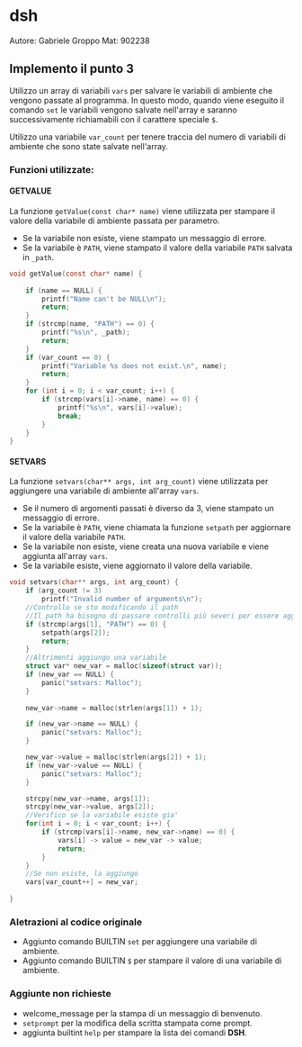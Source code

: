 # dsh

Autore: Gabriele Groppo
Mat: 902238
## Implemento il punto 3

Utilizzo un array di variabili `vars` per salvare le variabili di ambiente che vengono passate al programma. In questo modo, quando viene eseguito il comando `set` le variabili vengono salvate nell'array e saranno successivamente richiamabili con il carattere speciale `$`.

Utilizzo una variabile `var_count` per tenere traccia del numero di variabili di ambiente che sono state salvate nell'array.



### Funzioni utilizzate:
#### GETVALUE
La funzione `getValue(const char* name)` viene utilizzata per stampare il valore della variabile di ambiente passata per parametro. 
- Se la variabile non esiste, viene stampato un messaggio di errore.
- Se la variabile è `PATH`, viene stampato il valore della variabile `PATH` salvata in `_path`.

```C
void getValue(const char* name) {
    
    if (name == NULL) {
        printf("Name can't be NULL\n");
        return;
    }
    if (strcmp(name, "PATH") == 0) {
        printf("%s\n", _path);
        return;
    }
    if (var_count == 0) {
        printf("Variable %s does not exist.\n", name);
        return;
    }
    for (int i = 0; i < var_count; i++) {
        if (strcmp(vars[i]->name, name) == 0) {
            printf("%s\n", vars[i]->value);
            break;
        }
    }
}
```
 #### SETVARS
La funzione `setvars(char** args, int arg_count)` viene utilizzata per aggiungere una variabile di ambiente all'array `vars`.
- Se il numero di argomenti passati è diverso da 3, viene stampato un messaggio di errore.
- Se la variabile è `PATH`, viene chiamata la funzione `setpath` per aggiornare il valore della variabile `PATH`.
- Se la variabile non esiste, viene creata una nuova variabile e viene aggiunta all'array `vars`.
- Se la variabile esiste, viene aggiornato il valore della variabile.


```C
void setvars(char** args, int arg_count) {
    if (arg_count != 3)
		printf("Invalid number of arguments\n");
    //Controllo se sto modificando il path
    //Il path ha bisogno di passare controlli più severi per essere aggiornato
    if (strcmp(args[1], "PATH") == 0) {
        setpath(args[2]);
        return;
    }
    //Altrimenti aggiungo una variabile
    struct var* new_var = malloc(sizeof(struct var));
    if (new_var == NULL) {
        panic("setvars: Malloc");
    }
    
    new_var->name = malloc(strlen(args[1]) + 1);

    if (new_var->name == NULL) {
        panic("setvars: Malloc");
    }

    new_var->value = malloc(strlen(args[2]) + 1);
    if (new_var->value == NULL) {
        panic("setvars: Malloc");
    }

    strcpy(new_var->name, args[1]);
    strcpy(new_var->value, args[2]);
    //Verifico se la variabile esiste gia'
    for(int i = 0; i < var_count; i++) {
        if (strcmp(vars[i]->name, new_var->name) == 0) {
            vars[i] -> value = new_var -> value;
            return;
        }
    }
    //Se non esiste, la aggiungo
    vars[var_count++] = new_var;
    
}
```

### Aletrazioni al codice originale

- Aggiunto comando BUILTIN `set` per aggiungere una variabile di ambiente.
- Aggiunto comando BUILTIN `$` per stampare il valore di una variabile di ambiente.


### Aggiunte non richieste

- welcome_message per la stampa di un messaggio di benvenuto.
- `setprompt` per la modifica della scritta stampata come prompt.
- aggiunta builtint `help` per stampare la lista dei comandi **DSH**.
